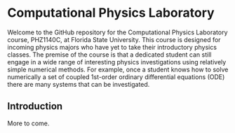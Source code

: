 # Computational Physics Laboratory
Welcome to the GitHub repository for the Computational Physics Laboratory course, PHZ1140C, at Florida State University. This course is designed for incoming physics majors who have yet to take their introductory physics classes. The premise of the course is that a dedicated student can still engage in a wide range of interesting physics investigations using relatively simple numerical methods. For example, once a student knows how to solve numerically a set of coupled 1st-order ordinary differential equations (ODE) there are many systems that can be investigated.

## Introduction
More to come.
